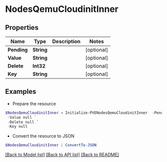 # NodesQemuCloudinitInner
## Properties

Name | Type | Description | Notes
------------ | ------------- | ------------- | -------------
**Pending** | **String** |  | [optional] 
**Value** | **String** |  | [optional] 
**Delete** | **Int32** |  | [optional] 
**Key** | **String** |  | [optional] 

## Examples

- Prepare the resource
```powershell
$NodesQemuCloudinitInner = Initialize-PVENodesQemuCloudinitInner  -Pending null `
 -Value null `
 -Delete null `
 -Key null
```

- Convert the resource to JSON
```powershell
$NodesQemuCloudinitInner | ConvertTo-JSON
```

[[Back to Model list]](../README.md#documentation-for-models) [[Back to API list]](../README.md#documentation-for-api-endpoints) [[Back to README]](../README.md)

